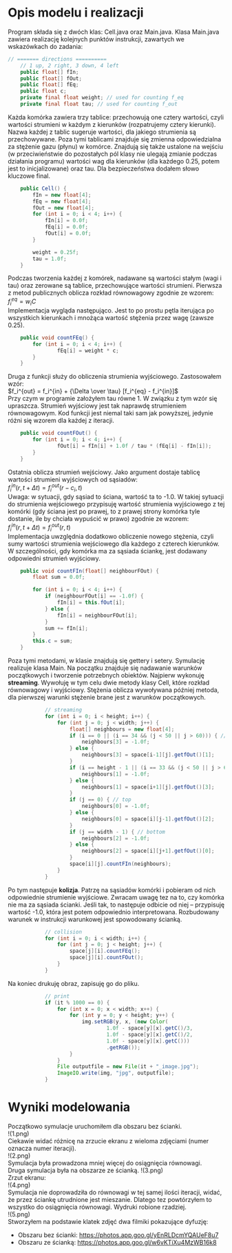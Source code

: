 # Opis modelu i realizacji
Program składa się z dwóch klas: Cell.java oraz Main.java. Klasa Main.java zawiera realizację kolejnych punktów instrukcji, zawartych we wskazówkach do zadania:
```java
// ======= directions ==========
    // 1 up, 2 right, 3 down, 4 left
    public float[] fIn;
    public float[] fOut;
    public float[] fEq;
    public float c;
    private final float weight; // used for counting f_eq
    private final float tau; // used for counting f_out
```
Każda komórka zawiera trzy tablice: przechowują one cztery wartości, czyli wartości strumieni w każdym z kierunków (rozpatrujemy cztery kierunki). Nazwa każdej z tablic sugeruje wartości, dla jakiego strumienia są przechowywane.
Poza tymi tablicami znajduje się zmienna odpowiedzialna za stężenie gazu (płynu) w komórce.
Znajdują się także ustalone na wejściu (w przeciwieństwie do pozostałych pól klasy nie ulegają zmianie podczas działania programu) wartości wag dla kierunków (dla każdego 0.25, potem jest to inicjalizowane) oraz tau. Dla bezpieczeństwa dodałem słowo kluczowe final.
```java
    public Cell() {
        fIn = new float[4];
        fEq = new float[4];
        fOut = new float[4];
        for (int i = 0; i < 4; i++) {
            fIn[i] = 0.0f;
            fEq[i] = 0.0f;
            fOut[i] = 0.0f;
        }

        weight = 0.25f;
        tau = 1.0f;
    }
```
Podczas tworzenia każdej z komórek, nadawane są wartości stałym (wagi i tau) oraz zerowane są tablice, przechowujące wartości strumieni.
Pierwsza z metod publicznych oblicza rozkład równowagowy zgodnie ze wzorem:  
$`f_i^{eq} = w_iC`$  
Implementacja wygląda następująco. Jest to po prostu pętla iterująca po wszystkich kierunkach i mnożąca wartość stężenia przez wagę (zawsze 0.25).
```java
    public void countFEq() {
        for (int i = 0; i < 4; i++) {
                fEq[i] = weight * c;
        }
    }
```
Druga z funkcji służy do obliczenia strumienia wyjściowego. Zastosowałem wzór:  
$`f_i^{out} = f_i^{in} + {\Delta \over \tau} [f_i^{eq} - f_i^{in}]`$  
Przy czym w programie założyłem tau równe 1. W związku z tym wzór się upraszcza. Strumień wyjściowy jest tak naprawdę strumieniem równowagowym.
Kod funkcji jest niemal taki sam jak powyższej, jedynie różni się wzorem dla każdej z iteracji.
```java
    public void countFOut() {
        for (int i = 0; i < 4; i++) {
                fOut[i] = fIn[i] + 1.0f / tau * (fEq[i] - fIn[i]);
        }
    }
```
Ostatnia oblicza strumień wejściowy. Jako argument dostaje tablicę wartości strumieni wyjściowych od sąsiadów:  
$`f_i^{in}(r,t + \Delta t) = f_i^{out} (r - c_i, t)`$   
Uwaga: w sytuacji, gdy sąsiad to ściana, wartość ta to -1.0. W takiej sytuacji do strumienia wejściowego przypisuję wartość strumienia wyjściowego z tej komórki (gdy ściana jest po prawej, to z prawej strony komórka tyle dostanie, ile by chciała wypuścić w prawo) zgodnie ze wzorem:  
$`f_i^{in}(r,t + \Delta t) = f_i^{out} (r, t)`$   
Implementacja uwzględnia dodatkowo obliczenie nowego stężenia, czyli sumy wartości strumienia wejściowego dla każdego z czterech kierunków. W szczególności, gdy komórka ma za sąsiada ściankę, jest dodawany odpowiedni strumień wyjściowy.
```java
    public void countFIn(float[] neighbourFOut) {
        float sum = 0.0f;

        for (int i = 0; i < 4; i++) {
            if (neighbourFOut[i] == -1.0f) {
                fIn[i] = this.fOut[i];
            } else {
                fIn[i] = neighbourFOut[i];
            }
            sum += fIn[i];
        }
        this.c = sum;
    }
```
Poza tymi metodami, w klasie znajdują się gettery i setery.
Symulację realizuje klasa Main. Na początku znajduje się nadawanie warunków początkowych i tworzenie potrzebnych obiektów.
Najpierw wykonuję __streaming__. Wywołuję w tym celu dwie metody klasy Cell, które rozkład równowagowy i wyjściowy. Stężenia oblicza wywoływana później metoda, dla pierwszej warunki stężenie brane jest z warunków początkowych.
```java
            // streaming
            for (int i = 0; i < height; i++) {
                for (int j = 0; j < width; j++) {
                    float[] neighbours = new float[4];
                    if (i == 0 || (i == 34 && (j < 50 || j > 60))) { // left
                        neighbours[3] = -1.0f;
                    } else {
                        neighbours[3] = space[i-1][j].getfOut()[1];
                    }
                    if (i == height - 1 || (i == 33 && (j < 50 || j > 60))) { // right
                        neighbours[1] = -1.0f;
                    } else {
                        neighbours[1] = space[i+1][j].getfOut()[3];
                    }
                    if (j == 0) { // top
                        neighbours[0] = -1.0f;
                    } else {
                        neighbours[0] = space[i][j-1].getfOut()[2];
                    }
                    if (j == width - 1) { // bottom
                        neighbours[2] = -1.0f;
                    } else {
                        neighbours[2] = space[i][j+1].getfOut()[0];
                    }
                    space[i][j].countFIn(neighbours);
                }
            }
```
Po tym następuje __kolizja__. Patrzę na sąsiadów komórki i pobieram od nich odpowiednie strumienie wyjściowe. Zwracam uwagę tez na to, czy komórka nie ma za sąsiada ścianki. Jeśli tak, to następuje odbicie od niej – przypisuję wartość -1.0, która jest potem odpowiednio interpretowana. Rozbudowany warunek w instrukcji warunkowej jest spowodowany ścianką.
```java
            // collision
            for (int i = 0; i < width; i++) {
                for (int j = 0; j < height; j++) {
                    space[j][i].countFEq();
                    space[j][i].countFOut();
                }
            }
```
Na koniec drukuję obraz, zapisuję go do pliku.
```java
            // print
            if (it % 1000 == 0) {
                for (int x = 0; x < width; x++) {
                    for (int y = 0; y < height; y++) {
                        img.setRGB(y, x, (new Color(
                                1.0f - space[y][x].getC()/3,
                                1.0f - space[y][x].getC()/2,
                                1.0f - space[y][x].getC()))
                                .getRGB());
                    }
                }
                File outputfile = new File(it + "_image.jpg");
                ImageIO.write(img, "jpg", outputfile);
            }
```

# Wyniki modelowania
Początkowo symulacje uruchomiłem dla obszaru bez ścianki.  
!(1.png)  
Ciekawie widać różnicę na zrzucie ekranu z wieloma zdjęciami (numer oznacza numer iteracji).  
!(2.png)  
Symulacja była prowadzona mniej więcej do osiągnięcia równowagi.  
Druga symulacja była na obszarze ze ścianką.
!(3.png)  
Zrzut ekranu:  
!(4.png)  
Symulacja nie doprowadziła do równowagi w tej samej ilości iteracji, widać, że przez ściankę utrudnione jest mieszanie. Dlatego tez powtórzyłem to wszystko do osiągnięcia równowagi. Wydruki robione rzadziej.  
!(5.png)  
Stworzyłem na podstawie klatek zdjęć dwa filmiki pokazujące dyfuzję:
- Obszaru bez ścianki: https://photos.app.goo.gl/yEnRLDcmYQAUeF8u7
- Obszaru ze ścianką: https://photos.app.goo.gl/w6vKTiXu4MzWB16k8
